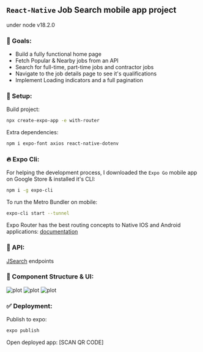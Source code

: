 ## `React-Native` Job Search mobile app project
under node v18.2.0

### 🎯 Goals:
- Build a fully functional home page
- Fetch Popular & Nearby jobs from an API
- Search for full-time, part-time jobs and contractor jobs
- Navigate to the job details page to see it's qualifications
- Implement Loading indicators and a full pagination

### 🚀 Setup:
Build project:
```sh
npx create-expo-app -e with-router
```
Extra dependencies:
```sh
npm i expo-font axios react-native-dotenv
```

### 🔥 Expo Cli:
For helping the development process, I downloaded the `Expo Go` mobile app on Google Store & installed it's CLI:
```sh
npm i -g expo-cli 
```
To run the Metro Bundler on mobile:
```sh
expo-cli start --tunnel
```
Expo Router has the best routing concepts to Native IOS and Android applications:
[documentation](https://expo.github.io/router)

### 🔑 API:
[JSearch](https://rapidapi.com/letscrape-6bRBa3QguO5/api/jsearch/) endpoints

### 💎 Component Structure & UI:
![plot](./assets/ui/home-page.png)
![plot](./assets/ui/job-details1.png)
![plot](./assets/ui/job-details2.png)

### ✅ Deployment:
Publish to expo:
```sh
expo publish
```
Open deployed app:
[SCAN QR CODE]

